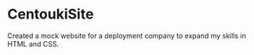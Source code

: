 # CentoukiSite

Created a mock website for a deployment company to expand my skills in HTML and CSS.
